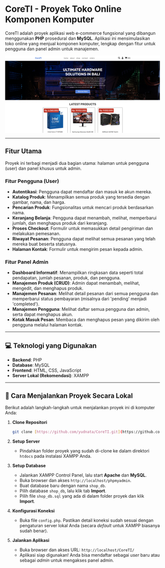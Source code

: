 # CoreTI - Proyek Toko Online Komponen Komputer

CoreTI adalah proyek aplikasi web e-commerce fungsional yang dibangun menggunakan **PHP** prosedural dan **MySQL**. Aplikasi ini mensimulasikan toko online yang menjual komponen komputer, lengkap dengan fitur untuk pengguna dan panel admin untuk manajemen.

![Tampilan Halaman Checkout](https://github.com/yudnata/CoreTI/blob/main/screenshotCoreTI.png?raw=true)

---

## Fitur Utama

Proyek ini terbagi menjadi dua bagian utama: halaman untuk pengguna (user) dan panel khusus untuk admin.

### Fitur Pengguna (User)
* **Autentikasi**: Pengguna dapat mendaftar dan masuk ke akun mereka.
* **Katalog Produk**: Menampilkan semua produk yang tersedia dengan gambar, nama, dan harga.
* **Pencarian Produk**: Fungsionalitas untuk mencari produk berdasarkan nama.
* **Keranjang Belanja**: Pengguna dapat menambah, melihat, memperbarui jumlah, dan menghapus produk dari keranjang.
* **Proses Checkout**: Formulir untuk memasukkan detail pengiriman dan melakukan pemesanan.
* **Riwayat Pesanan**: Pengguna dapat melihat semua pesanan yang telah mereka buat beserta statusnya.
* **Halaman Kontak**: Formulir untuk mengirim pesan kepada admin.

### Fitur Panel Admin
* **Dashboard Informatif**: Menampilkan ringkasan data seperti total pendapatan, jumlah pesanan, produk, dan pengguna.
* **Manajemen Produk (CRUD)**: Admin dapat menambah, melihat, mengedit, dan menghapus produk.
* **Manajemen Pesanan**: Melihat detail pesanan dari semua pengguna dan memperbarui status pembayaran (misalnya dari 'pending' menjadi 'completed').
* **Manajemen Pengguna**: Melihat daftar semua pengguna dan admin, serta dapat menghapus akun.
* **Kotak Masuk Pesan**: Membaca dan menghapus pesan yang dikirim oleh pengguna melalui halaman kontak.

---

## 💻 Teknologi yang Digunakan

* **Backend**: PHP
* **Database**: MySQL
* **Frontend**: HTML, CSS, JavaScript
* **Server Lokal (Rekomendasi)**: XAMPP

---

## 🚀 Cara Menjalankan Proyek Secara Lokal

Berikut adalah langkah-langkah untuk menjalankan proyek ini di komputer Anda:

1.  **Clone Repositori**
    ```bash
    git clone [https://github.com/yudnata/CoreTI.git](https://github.com/YUDHNATA/CoreTI.git)
    ```

2.  **Setup Server**
    * Pindahkan folder proyek yang sudah di-clone ke dalam direktori `htdocs` pada instalasi XAMPP Anda.

3.  **Setup Database**
    * Jalankan XAMPP Control Panel, lalu start **Apache** dan **MySQL**.
    * Buka browser dan akses `http://localhost/phpmyadmin`.
    * Buat database baru dengan nama `shop_db`.
    * Pilih database `shop_db`, lalu klik tab **Import**.
    * Pilih file `shop_db.sql` yang ada di dalam folder proyek dan klik **Import**.

4.  **Konfigurasi Koneksi**
    * Buka file `config.php`. Pastikan detail koneksi sudah sesuai dengan pengaturan server lokal Anda (secara *default* untuk XAMPP biasanya sudah benar).

5.  **Jalankan Aplikasi**
    * Buka browser dan akses URL: `http://localhost/CoreTI/`
    * Aplikasi siap digunakan! Anda bisa mendaftar sebagai *user* baru atau sebagai *admin* untuk mengakses panel admin.
